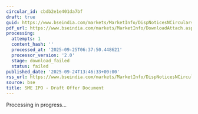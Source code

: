 ```yaml
---
circular_id: cbdb2e1e401da7bf
draft: true
guid: https://www.bseindia.com/markets/MarketInfo/DispNoticesNCirculars.aspx?Noticeid={AE35412C-DA9C-4C05-954C-9BE327CCD3D3}&noticeno=20250924-53&dt=09/24/2025&icount=53&totcount=75&flag=0
pdf_url: https://www.bseindia.com/markets/MarketInfo/DownloadAttach.aspx?id=20250924-53&attachedId=
processing:
  attempts: 1
  content_hash: ''
  processed_at: '2025-09-25T06:37:50.448621'
  processor_version: '2.0'
  stage: download_failed
  status: failed
published_date: '2025-09-24T13:46:33+00:00'
rss_url: https://www.bseindia.com/markets/MarketInfo/DispNoticesNCirculars.aspx?Noticeid={AE35412C-DA9C-4C05-954C-9BE327CCD3D3}&noticeno=20250924-53&dt=09/24/2025&icount=53&totcount=75&flag=0
source: bse
title: SME IPO - Draft Offer Document
---
```


Processing in progress...